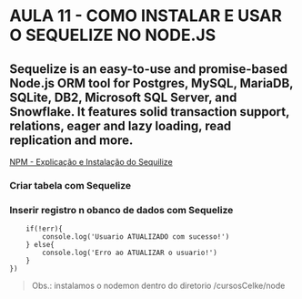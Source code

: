 # AULA 11 - COMO INSTALAR E USAR O SEQUELIZE NO NODE.JS
## Sequelize is an easy-to-use and promise-based Node.js ORM tool for Postgres, MySQL, MariaDB, SQLite, DB2, Microsoft SQL Server, and Snowflake. It features solid transaction support, relations, eager and lazy loading, read replication and more.
[NPM - Explicação e Instalação do Sequilize](https://www.npmjs.com/package/sequelize)

### Criar tabela com Sequelize


### Inserir registro n obanco de dados com Sequelize
```connection.query("UPDATE users SET nome = 'Gustavo Jesus' WHERE id = 1", function(err, result){
    if(!err){
        console.log('Usuario ATUALIZADO com sucesso!')
    } else{
        console.log('Erro ao ATUALIZAR o usuario!')
    }
}) 
```



> Obs.: instalamos o nodemon dentro do diretorio /cursosCelke/node